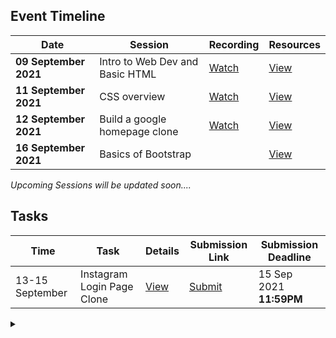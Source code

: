 ## Event Timeline

|Date|Session|Recording|Resources|
|------------|--------------|--------|-------|
|**09 September 2021**|Intro to Web Dev and Basic HTML|[Watch](https://youtu.be/xx_M5u2LgYc)|[View](/part1/README.md)|
|**11 September 2021**|CSS overview|[Watch](https://youtu.be/dsfgHjP7pJU)|[View](/part2/README.md)|
|**12 September 2021**|Build a google homepage clone|[Watch](https://youtu.be/JwnKASD1wkA)|[View](/part3/README.md)|
|**16 September 2021**|Basics of Bootstrap||[View](/part4/README.md)|

*Upcoming Sessions will be updated soon....*


## Tasks

|Time|Task|Details|Submission Link|Submission Deadline|
|-----|-----|-----|-----|-----|
|13-15 September|Instagram Login Page Clone|[View](/task1/README.md)|[Submit](https://bit.ly/task-1-lbscek)|15 Sep 2021 **11:59PM**


<details><summary></summary>Thank You<script async src="https://cdn.splitbee.io/sb.js"></script></details>
